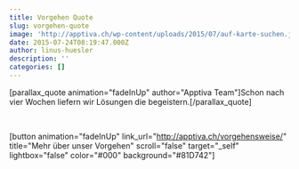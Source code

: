 ```yaml
---
title: Vorgehen Quote
slug: vorgehen-quote
image: 'http://apptiva.ch/wp-content/uploads/2015/07/auf-karte-suchen.jpg'
date: 2015-07-24T08:19:47.000Z
author: linus-huesler
description: ''
categories: []
---
```


[parallax_quote animation="fadeInUp" author="Apptiva Team"]Schon nach vier Wochen liefern wir Lösungen die begeistern.[/parallax_quote]

&nbsp;

[button animation="fadeInUp" link_url="http://apptiva.ch/vorgehensweise/" title="Mehr über unser Vorgehen" scroll="false" target="_self" lightbox="false" color="#000" background="#81D742"]